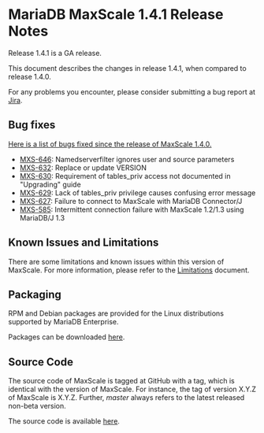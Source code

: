 
# MariaDB MaxScale 1.4.1 Release Notes

Release 1.4.1 is a GA release.

This document describes the changes in release 1.4.1, when compared to
release 1.4.0.

For any problems you encounter, please consider submitting a bug
report at [Jira](https://jira.mariadb.org).

## Bug fixes

[Here is a list of bugs fixed since the release of MaxScale 1.4.0.](https://jira.mariadb.org/browse/MXS-646?jql=project%20%3D%20MXS%20AND%20issuetype%20%3D%20Bug%20AND%20resolution%20in%20(Fixed%2C%20Done)%20AND%20fixVersion%20%3D%201.4.1)

 * [MXS-646](https://jira.mariadb.org/browse/MXS-646): Namedserverfilter ignores user and source parameters
 * [MXS-632](https://jira.mariadb.org/browse/MXS-632): Replace or update VERSION
 * [MXS-630](https://jira.mariadb.org/browse/MXS-630): Requirement of tables_priv access not documented in "Upgrading" guide
 * [MXS-629](https://jira.mariadb.org/browse/MXS-629): Lack of tables_priv privilege causes confusing error message
 * [MXS-627](https://jira.mariadb.org/browse/MXS-627): Failure to connect to MaxScale with MariaDB Connector/J
 * [MXS-585](https://jira.mariadb.org/browse/MXS-585): Intermittent connection failure with MaxScale 1.2/1.3 using MariaDB/J 1.3

## Known Issues and Limitations

There are some limitations and known issues within this version of MaxScale.
For more information, please refer to the [Limitations](../About/Limitations.md) document.

## Packaging

RPM and Debian packages are provided for the Linux distributions supported
by MariaDB Enterprise.

Packages can be downloaded [here](https://mariadb.com/resources/downloads).

## Source Code

The source code of MaxScale is tagged at GitHub with a tag, which is identical
with the version of MaxScale. For instance, the tag of version X.Y.Z of MaxScale
is X.Y.Z. Further, *master* always refers to the latest released non-beta version.

The source code is available [here](https://github.com/mariadb-corporation/MaxScale).
